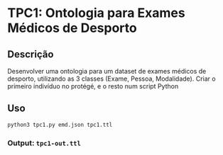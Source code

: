 # TPC1: Ontologia para Exames Médicos de Desporto

## Descrição
Desenvolver uma ontologia para um dataset de exames médicos de desporto, utilizando as 3 classes (Exame, Pessoa, Modalidade). Criar o primeiro indivíduo no protégé, e o resto num script Python

## Uso
```bash
python3 tpc1.py emd.json tpc1.ttl
```

### Output: ```tpc1-out.ttl```